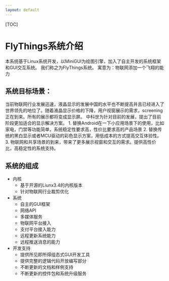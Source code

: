 ```yaml
---
layout: default
---
```


[TOC]

# <span id="system_introdoction">FlyThings系统介绍</span>
本系统基于Linux系统开发，以MiniGUI为绘图引擎，加入了自主开发的系统框架和GUI交互系统。
我们称之为FlyThings系统。
寓意为：物联网添加一个飞翔的能力

## 系统目标场景：
当前物联网行业发展迅速，液晶显示的发展中国的水平也不断提高并且已经进入了世界领先的地位了。随着液晶显示价格的下降，用户视窗展示的需求，screening正在到来。所有的展示都将变成显示屏。
	中科世为针对目前的发展，提出了目前阶段更加适合的显示解决方案。
    1. 替换Android在一下小应用场景下的使用，比如家电，门禁等功能简单，系统稳定性要求高，性价比要求高的产品场景
    2. 替换传统的黑白显示或者MCU驱动的彩色显示方案，用低成本的方式提高交互体验性。
    3. 物联网和共享场景的到来，带来了更多展示视窗和交互的需求。提供高性价比，高稳定性的系统支持。
    
## 系统的组成
* 内核
	* 基于开源的Liunx3.4的内核版本
	* 针对物联网行业裁剪优化
* 系统
	* 自主的GUI框架
	*  网络API
	*  多媒体服务
	*  物联网平台接入
	*  支付平台接入能力
	*  远程更新系统能力
	*  远程推送消息的能力
* 开发支持
	* 提供所见即所得组态式GUI开发工具
	* 提供完整的逻辑代码开放编写部分
	* 不断更新的文档和样例支持
	* 不断更新的控件包和系统升级服务
